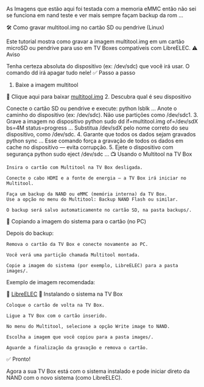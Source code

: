 As Imagens que estão aqui foi testada com a memoria eMMC então não sei se funciona em nand teste e ver mais sempre façam backup da rom ...

🛠️ Como gravar multitool.img no cartão SD ou pendrive (Linux)

Este tutorial mostra como gravar a imagem multitool.img em um cartão microSD ou pendrive para uso em TV Boxes compatíveis com LibreELEC.
⚠️ Aviso

Tenha certeza absoluta do dispositivo (ex: /dev/sdc) que você irá usar. O comando dd irá apagar tudo nele!
✅ Passo a passo
1. Baixe a imagem multitool

🔗 Clique aqui para baixar [multitool.img](https://github.com/gloriosotv/LibreELEC/releases/download/LibreELEC/multitool.img)
2. Descubra qual é seu dispositivo

Conecte o cartão SD ou pendrive e execute:
python
lsblk
...
Anote o caminho do dispositivo (ex: /dev/sdc). Não use partições como /dev/sdc1.
3. Grave a imagem no dispositivo
python
sudo dd if=multitool.img of=/dev/sdX bs=4M status=progress
...
Substitua /dev/sdX pelo nome correto do seu dispositivo, como /dev/sdc.
4. Garante que todos os dados sejam gravados
python
sync
...
Esse comando força a gravação de todos os dados em cache no dispositivo — evita corrupção.
5. Ejete o dispositivo com segurança
python
sudo eject /dev/sdc
...
📺 Usando o Multitool na TV Box

    Insira o cartão com Multitool na TV Box desligada.

    Conecte o cabo HDMI e a fonte de energia — a TV Box irá iniciar no Multitool.

    Faça um backup da NAND ou eMMC (memória interna) da TV Box.
    Use a opção no menu do Multitool: Backup NAND Flash ou similar.

    O backup será salvo automaticamente no cartão SD, na pasta backups/.

💾 Copiando a imagem do sistema para o cartão (no PC)

Depois do backup:

    Remova o cartão da TV Box e conecte novamente ao PC.

    Você verá uma partição chamada Multitool montada.

    Copie a imagem do sistema (por exemplo, LibreELEC) para a pasta images/.

Exemplo de imagem recomendada:

🔗 [LibreELEC](https://github.com/gloriosotv/LibreELEC/releases/download/LibreELEC/LibreELEC-RK322X.arm-12.0-nightly-20250218-6a1e364-rk322x.img)
🧩 Instalando o sistema na TV Box

    Coloque o cartão de volta na TV Box.

    Ligue a TV Box com o cartão inserido.

    No menu do Multitool, selecione a opção Write image to NAND.

    Escolha a imagem que você copiou para a pasta images/.

    Aguarde a finalização da gravação e remova o cartão.

✅ Pronto!

Agora a sua TV Box está com o sistema instalado e pode iniciar direto da NAND com o novo sistema (como LibreELEC).
